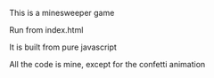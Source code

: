 This is a minesweeper game

Run from index.html

It is built from pure javascript

All the code is mine, except for the confetti animation